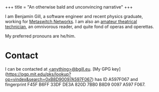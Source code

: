 +++
title = "An otherwise bald and unconvincing narrative"
+++

I am Benjamin Gill, a software engineer and recent physics graduate, working for [Metaswitch Networks](https://www.metaswitch.com/). I am also an [amateur theatrical technician](https://www.camdram.net/people/benjamin-gill), an omnivorous reader, and quite fond of operas and operettas.

My preferred pronouns are he/him.

# Contact

I can be contacted at [\<anything>@bgill.eu](mailto:website@bgill.eu). [My GPG key] (https://pgp.mit.edu/pks/lookup?op=vindex&search=0xB8D90097A597F067) has ID A597F067 and fingerprint F45F B6FF 33DF DE3A 820D 7BB0 B8D9 0097 A597 F067.

